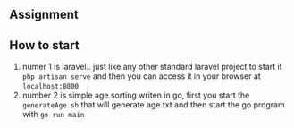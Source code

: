## Assignment

## How to start

1. numer 1 is laravel.. just like any other standard laravel project to start it `php artisan serve` and then you can access it in your browser at `localhost:8000`
2. number 2 is simple age sorting writen in go, first you start the `generateAge.sh` that will generate age.txt and then start the go program with `go run main`
